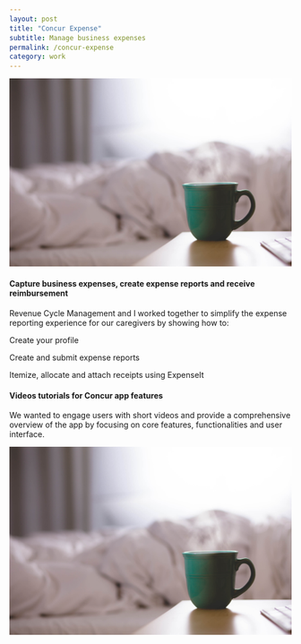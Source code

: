 ```yaml
---
layout: post
title: "Concur Expense"
subtitle: Manage business expenses
permalink: /concur-expense
category: work
---
```

<body id="work">
	<div class="pictures">
		<img src="/img/12.jpg">
	</div>
	<div class="content">
		<h4>
			Capture business expenses, create expense reports and receive reimbursement 
		</h4>
		<p>
			Revenue Cycle Management and I worked together to simplify the expense reporting experience for our caregivers by showing how to:
		</p>
		<div class="bullet-points">
			<p>Create your profile</p>
			<p>Create and submit expense reports</p>
			<p>Itemize, allocate and attach receipts using ExpenseIt</p>
		</div>
		<h4>
			Videos tutorials for Concur app features
		</h4>
		<p>
			We wanted to engage users with short videos and provide a comprehensive overview of the app by focusing on core features, functionalities and user interface.
		</p>
		<div class="work-samples">
			<div class="pictures">
				<img src="/img/12.jpg" alt="work sample">
			</div>
		</div>
	</div>
</body>
